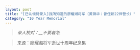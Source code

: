 ```yaml
---
layout: post
title: "[已认领待录入]我所知道的廖耀湘将军（黄锦华：曾任新22师营长）"
category: "10 Year Memorial"
---
```

> *录入校对：__不要着急*

> 来源：廖耀湘将军逝世十周年纪念集